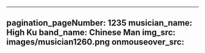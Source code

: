 ------
pagination_pageNumber: 1235
musician_name: High Ku
band_name: Chinese Man
img_src: images/musician1260.png
onmouseover_src: 
------